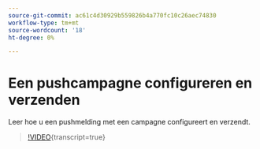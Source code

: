 ```yaml
---
source-git-commit: ac61c4d30929b559826b4a770fc10c26aec74830
workflow-type: tm+mt
source-wordcount: '18'
ht-degree: 0%

---
```

# Een pushcampagne configureren en verzenden

Leer hoe u een pushmelding met een campagne configureert en verzendt.

>[!VIDEO](https://video.tv.adobe.com/v/3452707/?learn=on&captions=dut){transcript=true}
